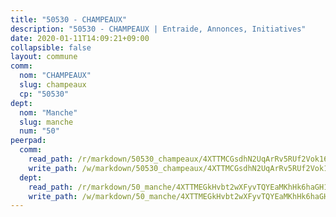 ```yaml
---
title: "50530 - CHAMPEAUX"
description: "50530 - CHAMPEAUX | Entraide, Annonces, Initiatives"
date: 2020-01-11T14:09:21+09:00
collapsible: false
layout: commune
comm:
  nom: "CHAMPEAUX"
  slug: champeaux
  cp: "50530"
dept:
  nom: "Manche"
  slug: manche
  num: "50"
peerpad:
  comm:
    read_path: /r/markdown/50530_champeaux/4XTTMCGsdhN2UqArRv5RUf2Vok16s3nfigL2nRfpZEHAqRxeE
    write_path: /w/markdown/50530_champeaux/4XTTMCGsdhN2UqArRv5RUf2Vok16s3nfigL2nRfpZEHAqRxeE-K3TgUszy4MD3UXCG7yiaKHv4LmMPuFeS8RJw12n3ATmqARqzF68QUVfuoRLgdm9v2GfTjD9MbEwLiHD7TkWEhq51nHP2CGLbNSgoLpGaiX33FproAKY4xgaKEtFkTitxX23yeWhY
  dept:
    read_path: /r/markdown/50_manche/4XTTMEGkHvbt2wXFyvTQYEaMKhHk6haGH1SzsRNevKgBDTuXr
    write_path: /w/markdown/50_manche/4XTTMEGkHvbt2wXFyvTQYEaMKhHk6haGH1SzsRNevKgBDTuXr-K3TgUSx1rwmRRLqHcTLLdo4dVfTRKvf94KKagmUFPevWSp2f9nuc6fJF25TtLArzK8teuQ5TvuAMqW38N2MYgT18hBoXtjmKX9WuSn2vkujmSJPp3gF4gsuMmfEM8Th4Ap94heFE
---
```


